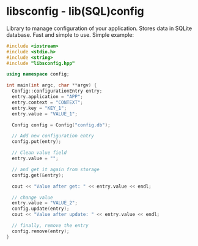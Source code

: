 libsconfig - lib(SQL)config
==========

Library to manage configuration of your application. Stores data in SQLite database. Fast and simple to use.
Simple example:

```C++
#include <iostream>
#include <stdio.h>
#include <string>
#include "libsconfig.hpp"

using namespace config;

int main(int argc, char **argv) {
  Config::configurationEntry entry;
  entry.application = "APP";
  entry.context = "CONTEXT";
  entry.key = "KEY_1";
  entry.value = "VALUE_1";

  Config config = Config("config.db");

  // Add new configuration entry
  config.put(entry);

  // Clean value field
  entry.value = "";

  // and get it again from storage
  config.get(&entry);

  cout << "Value after get: " << entry.value << endl;

  // change value
  entry.value = "VALUE_2";
  config.update(entry);
  cout << "Value after update: " << entry.value << endl;

  // finally, remove the entry
  config.remove(entry);
}
```
